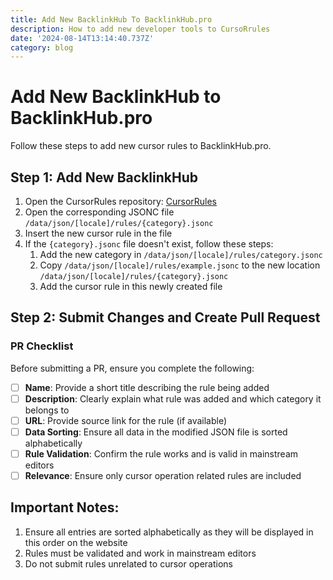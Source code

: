 ```yaml
---
title: Add New BacklinkHub To BacklinkHub.pro
description: How to add new developer tools to CursoRrules
date: '2024-08-14T13:14:40.737Z'
category: blog
---
```



# Add New BacklinkHub to BacklinkHub.pro

Follow these steps to add new cursor rules to BacklinkHub.pro.

## Step 1: Add New BacklinkHub

1. Open the CursorRules repository: [CursorRules](https://github.com/lord97j/cursorrules/)
2. Open the corresponding JSONC file `/data/json/[locale]/rules/{category}.jsonc`
3. Insert the new cursor rule in the file
4. If the `{category}.jsonc` file doesn't exist, follow these steps:
     1. Add the new category in `/data/json/[locale]/rules/category.jsonc`
     2. Copy `/data/json/[locale]/rules/example.jsonc` to the new location `/data/json/[locale]/rules/{category}.jsonc`
     3. Add the cursor rule in this newly created file

## Step 2: Submit Changes and Create Pull Request

### PR Checklist

Before submitting a PR, ensure you complete the following:

- [ ] **Name**: Provide a short title describing the rule being added
- [ ] **Description**: Clearly explain what rule was added and which category it belongs to
- [ ] **URL**: Provide source link for the rule (if available)
- [ ] **Data Sorting**: Ensure all data in the modified JSON file is sorted alphabetically
- [ ] **Rule Validation**: Confirm the rule works and is valid in mainstream editors
- [ ] **Relevance**: Ensure only cursor operation related rules are included

## Important Notes:

1. Ensure all entries are sorted alphabetically as they will be displayed in this order on the website
2. Rules must be validated and work in mainstream editors
3. Do not submit rules unrelated to cursor operations
